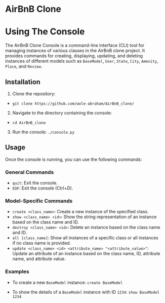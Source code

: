 # AirBnB Clone 

# Using The Console

The AirBnB Clone Console is a command-line interface (CLI) tool for managing instances of various classes in the AirBnB clone project. It provides commands for creating, displaying, updating, and deleting instances of different models such as `BaseModel`, `User`, `State`, `City`, `Amenity`, `Place`, and `Review`.

## Installation

1. Clone the repository:
- `git clone https://github.com/wole-abraham/AirBnB_clone/`


2. Navigate to the directory containing the console:
- `cd AirBnB_clone` 

3. Run the console: `./console.py`


## Usage

Once the console is running, you can use the following commands:

### General Commands

- `quit`: Exit the console.
- `EOF`: Exit the console (Ctrl+D).

### Model-Specific Commands

- `create <class_name>`: Create a new instance of the specified class.
- `show <class_name> <id>`: Show the string representation of an instance based on the class name and ID.
- `destroy <class_name> <id>`: Delete an instance based on the class name and ID.
- `all [class_name]`: Show all instances of a specific class or all instances if no class name is provided.
- `update <class_name> <id> <attribute_name> "<attribute_value>"`: Update an attribute of an instance based on the class name, ID, attribute name, and attribute value.

### Examples

- To create a new `BaseModel` instance:
  `create BaseModel`

- To show the details of a `BaseModel` instance with ID `1234`:
  `show BaseModel 1234`
